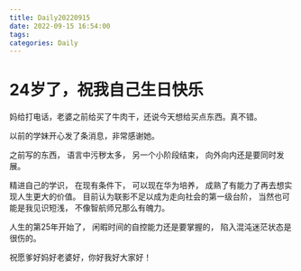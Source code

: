```yaml
---
title: Daily20220915
date: 2022-09-15 16:54:00
tags:
categories: Daily
---
```

# 24岁了，祝我自己生日快乐
妈给打电话，老婆之前给买了牛肉干，还说今天想给买点东西。真不错。

以前的学妹开心发了条消息，非常感谢她。

之前写的东西，
语言中污秽太多，
另一个小阶段结束，
向外向内还是要同时发展。

精进自己的学识，
在现有条件下，
可以现在华为培养，
成熟了有能力了再去想实现人生更大的价值。
目前认为联影不足以成为走向社会的第一级台阶，
当然也可能是我见识短浅，
不像智航师兄那么有魄力。

人生的第25年开始了，
闲暇时间的自控能力还是要掌握的，
陷入混沌迷茫状态是很伤的。

祝愿爹好妈好老婆好，你好我好大家好！